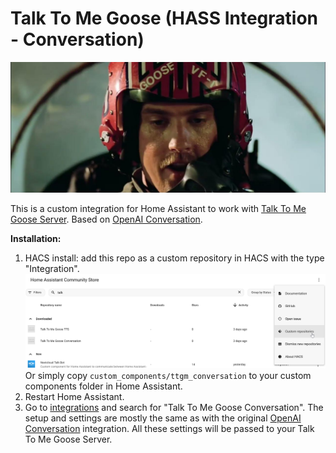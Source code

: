 # Talk To Me Goose (HASS Integration - Conversation)
![Logo](assets/logo.jpg)

This is a custom integration for Home Assistant to work with [Talk To Me Goose Server](https://github.com/eslavnov/ttmg_server).
Based on [OpenAI Conversation](https://www.home-assistant.io/integrations/openai_conversation/).

**Installation:**
1. HACS install: add this repo as a custom repository in HACS with the type "Integration".
   ![hacs](assets/hacs.png)
   Or simply copy `custom_components/ttgm_conversation` to your custom components folder in Home Assistant.
2. Restart Home Assistant.
3. Go to [integrations](https://my.home-assistant.io/redirect/integrations/) and search for "Talk To Me Goose Conversation". The setup and settings are mostly the same as with the original [OpenAI Conversation](https://www.home-assistant.io/integrations/openai_conversation/) integration. All these settings will be passed to your Talk To Me Goose Server.
